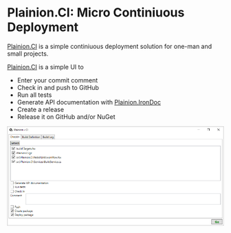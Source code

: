 
# Plainion.CI: Micro Continiuous Deployment

[Plainion.CI](http://plainionist.github.io/Plainion.CI/) is a simple continiuous deployment solution for one-man and small projects.

[Plainion.CI](http://plainionist.github.io/Plainion.CI/) is a simple UI to 
- Enter your commit comment
- Check in and push to GitHub
- Run all tests
- Generate API documentation with [Plainion.IronDoc](https://github.com/plainionist/Plainion.IronDoc)
- Create a release
- Release it on GitHub and/or NuGet

![](docs/Overview.png)


